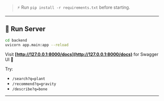 > ⚡ Run `pip install -r requirements.txt` before starting.

---

## 🧰 Run Server

```bash
cd backend
uvicorn app.main:app --reload
```

Visit **[http://127.0.0.1:8000/docs](http://127.0.0.1:8000/docs)** for Swagger UI 🚀

Try:

* `/search?q=plant`
* `/recommend?q=gravity`
* `/describe?q=bone`

---